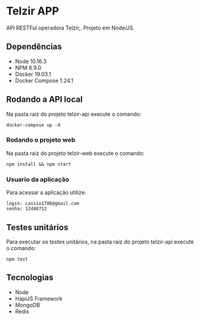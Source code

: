 # Telzir APP

API RESTFul operadora Telzir,. Projeto em Node/JS.

## Dependências
* Node 10.16.3
* NPM 6.9.0
* Docker 19.03.1
* Docker Compose 1.24.1

## Rodando a API local 
Na pasta raiz do projeto telzir-api execute o comando:
```
docker-compose up -d
```
### Rodando o projeto web
Na pasta raiz do projeto telzir-web execute o comando:
```
npm install && npm start
```

### Usuario da aplicação
Para acessar a aplicação utilize:
```
login: cassio1706@gmail.com
senha: 12448712
```

## Testes unitários
Para executar os testes unitários, na pasta raiz do projeto telzir-api execute o comando:
```
npm test
```

## Tecnologias
* Node
* HapiJS Framework
* MongoDB
* Redis
